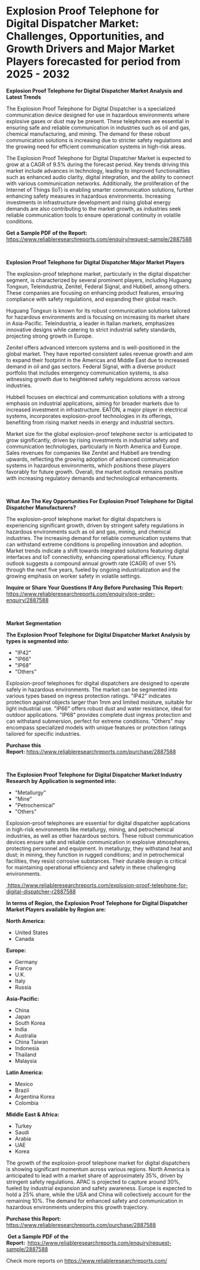 <p><h1>Explosion Proof Telephone for Digital Dispatcher Market: Challenges, Opportunities, and Growth Drivers and Major Market Players forecasted for period from 2025 - 2032</h1></p><p><strong>Explosion Proof Telephone for Digital Dispatcher Market Analysis and Latest Trends</strong></p>
<p><p>The Explosion Proof Telephone for Digital Dispatcher is a specialized communication device designed for use in hazardous environments where explosive gases or dust may be present. These telephones are essential in ensuring safe and reliable communication in industries such as oil and gas, chemical manufacturing, and mining. The demand for these robust communication solutions is increasing due to stricter safety regulations and the growing need for efficient communication systems in high-risk areas.</p><p>The Explosion Proof Telephone for Digital Dispatcher Market is expected to grow at a CAGR of 9.5% during the forecast period. Key trends driving this market include advances in technology, leading to improved functionalities such as enhanced audio clarity, digital integration, and the ability to connect with various communication networks. Additionally, the proliferation of the Internet of Things (IoT) is enabling smarter communication solutions, further enhancing safety measures in hazardous environments. Increasing investments in infrastructure development and rising global energy demands are also contributing to the market growth, as industries seek reliable communication tools to ensure operational continuity in volatile conditions.</p></p>
<p><strong>Get a Sample PDF of the Report:&nbsp;</strong> <a href="https://www.reliableresearchreports.com/enquiry/request-sample/2887588?utm_campaign=3039&utm_medium=2&utm_source=Github&utm_content=ia&utm_term=14032025&utm_id=explosion-proof-telephone-for-digital-dispatcher">https://www.reliableresearchreports.com/enquiry/request-sample/2887588</a></p>
<p>&nbsp;</p>
<p><strong>Explosion Proof Telephone for Digital Dispatcher Major Market Players</strong></p>
<p><p>The explosion-proof telephone market, particularly in the digital dispatcher segment, is characterized by several prominent players, including Huguang Tongxun, Teleindustria, Zenitel, Federal Signal, and Hubbell, among others. These companies are focusing on enhancing product features, ensuring compliance with safety regulations, and expanding their global reach.</p><p>Huguang Tongxun is known for its robust communication solutions tailored for hazardous environments and is focusing on increasing its market share in Asia-Pacific. Teleindustria, a leader in Italian markets, emphasizes innovative designs while catering to strict industrial safety standards, projecting strong growth in Europe.</p><p>Zenitel offers advanced intercom systems and is well-positioned in the global market. They have reported consistent sales revenue growth and aim to expand their footprint in the Americas and Middle East due to increased demand in oil and gas sectors. Federal Signal, with a diverse product portfolio that includes emergency communication systems, is also witnessing growth due to heightened safety regulations across various industries.</p><p>Hubbell focuses on electrical and communication solutions with a strong emphasis on industrial applications, aiming for broader markets due to increased investment in infrastructure. EATON, a major player in electrical systems, incorporates explosion-proof technologies in its offerings, benefiting from rising market needs in energy and industrial sectors.</p><p>Market size for the global explosion-proof telephone sector is anticipated to grow significantly, driven by rising investments in industrial safety and communication technologies, particularly in North America and Europe. Sales revenues for companies like Zenitel and Hubbell are trending upwards, reflecting the growing adoption of advanced communication systems in hazardous environments, which positions these players favorably for future growth. Overall, the market outlook remains positive with increasing regulatory demands and technological enhancements.</p></p>
<p>&nbsp;</p>
<p><strong>What Are The Key Opportunities For Explosion Proof Telephone for Digital Dispatcher Manufacturers?</strong></p>
<p><p>The explosion-proof telephone market for digital dispatchers is experiencing significant growth, driven by stringent safety regulations in hazardous environments such as oil and gas, mining, and chemical industries. The increasing demand for reliable communication systems that can withstand extreme conditions is propelling innovation and adoption. Market trends indicate a shift towards integrated solutions featuring digital interfaces and IoT connectivity, enhancing operational efficiency. Future outlook suggests a compound annual growth rate (CAGR) of over 5% through the next five years, fueled by ongoing industrialization and the growing emphasis on worker safety in volatile settings.</p></p>
<p><strong>Inquire or Share Your Questions If Any Before Purchasing This Report:</strong> <a href="https://www.reliableresearchreports.com/enquiry/pre-order-enquiry/2887588?utm_campaign=3039&utm_medium=2&utm_source=Github&utm_content=ia&utm_term=14032025&utm_id=explosion-proof-telephone-for-digital-dispatcher">https://www.reliableresearchreports.com/enquiry/pre-order-enquiry/2887588</a></p>
<p>&nbsp;</p>
<p><strong>Market Segmentation</strong></p>
<p><strong>The Explosion Proof Telephone for Digital Dispatcher Market Analysis by types is segmented into:</strong></p>
<p><ul><li>"IP42"</li><li>"IP66"</li><li>"IP68"</li><li>"Others"</li></ul></p>
<p><p>Explosion-proof telephones for digital dispatchers are designed to operate safely in hazardous environments. The market can be segmented into various types based on ingress protection ratings. "IP42" indicates protection against objects larger than 1mm and limited moisture, suitable for light industrial use. "IP66" offers robust dust and water resistance, ideal for outdoor applications. "IP68" provides complete dust ingress protection and can withstand submersion, perfect for extreme conditions. "Others" may encompass specialized models with unique features or protection ratings tailored for specific industries.</p></p>
<p><strong>Purchase this Report:&nbsp;</strong><a href="https://www.reliableresearchreports.com/purchase/2887588?utm_campaign=3039&utm_medium=2&utm_source=Github&utm_content=ia&utm_term=14032025&utm_id=explosion-proof-telephone-for-digital-dispatcher">https://www.reliableresearchreports.com/purchase/2887588</a></p>
<p>&nbsp;</p>
<p><strong>The Explosion Proof Telephone for Digital Dispatcher Market Industry Research by Application is segmented into:</strong></p>
<p><ul><li>"Metallurgy"</li><li>"Mine"</li><li>"Petrochemical"</li><li>"Others"</li></ul></p>
<p><p>Explosion-proof telephones are essential for digital dispatcher applications in high-risk environments like metallurgy, mining, and petrochemical industries, as well as other hazardous sectors. These robust communication devices ensure safe and reliable communication in explosive atmospheres, protecting personnel and equipment. In metallurgy, they withstand heat and dust; in mining, they function in rugged conditions; and in petrochemical facilities, they resist corrosive substances. Their durable design is critical for maintaining operational efficiency and safety in these challenging environments.</p></p>
<p><a href="https://www.reliableresearchreports.com/explosion-proof-telephone-for-digital-dispatcher-r2887588?utm_campaign=3039&utm_medium=2&utm_source=Github&utm_content=ia&utm_term=14032025&utm_id=explosion-proof-telephone-for-digital-dispatcher">&nbsp;https://www.reliableresearchreports.com/explosion-proof-telephone-for-digital-dispatcher-r2887588</a></p>
<p><strong>In terms of Region, the Explosion Proof Telephone for Digital Dispatcher Market Players available by Region are:</strong></p>
<p>
    <p> <strong> North America: </strong>
        <ul>
            <li>United States</li>
            <li>Canada</li>
        </ul>
        </p> 
    <p> <strong> Europe: </strong>
        <ul>
            <li>Germany</li>
            <li>France</li>
            <li>U.K.</li>
            <li>Italy</li>
            <li>Russia</li>
        </ul>
        </p> 
    <p> <strong> Asia-Pacific: </strong>
        <ul>
            <li>China</li>
            <li>Japan</li>
            <li>South Korea</li>
            <li>India</li>
            <li>Australia</li>
            <li>China Taiwan</li>
            <li>Indonesia</li>
            <li>Thailand</li>
            <li>Malaysia</li>
        </ul>
        </p> 
    <p> <strong> Latin America: </strong>
        <ul>
            <li>Mexico</li>
            <li>Brazil</li>
            <li>Argentina Korea</li>
            <li>Colombia</li>
        </ul>
        </p> 
    <p> <strong> Middle East & Africa: </strong>
        <ul>
            <li>Turkey</li>
            <li>Saudi</li>
            <li>Arabia</li>
            <li>UAE</li>
            <li>Korea</li>
        </ul>
    </p>
    </p>
<p><p>The growth of the explosion-proof telephone market for digital dispatchers is showing significant momentum across various regions. North America is anticipated to lead with a market share of approximately 35%, driven by stringent safety regulations. APAC is projected to capture around 30%, fueled by industrial expansion and safety awareness. Europe is expected to hold a 25% share, while the USA and China will collectively account for the remaining 10%. The demand for enhanced safety and communication in hazardous environments underpins this growth trajectory.</p></p>
<p><strong>Purchase this Report: </strong><a href="https://www.reliableresearchreports.com/purchase/2887588?utm_campaign=3039&utm_medium=2&utm_source=Github&utm_content=ia&utm_term=14032025&utm_id=explosion-proof-telephone-for-digital-dispatcher">https://www.reliableresearchreports.com/purchase/2887588</a></p>
<p>&nbsp;<strong>Get a Sample PDF of the Report:&nbsp;&nbsp;</strong><a href="https://www.reliableresearchreports.com/enquiry/request-sample/2887588?utm_campaign=3039&utm_medium=2&utm_source=Github&utm_content=ia&utm_term=14032025&utm_id=explosion-proof-telephone-for-digital-dispatcher">https://www.reliableresearchreports.com/enquiry/request-sample/2887588</a></p>
<p><strong></strong></p>
<p>Check more reports on <a href="https://www.reliableresearchreports.com/?utm_campaign=3039&utm_medium=2&utm_source=Github&utm_content=ia&utm_term=14032025&utm_id=explosion-proof-telephone-for-digital-dispatcher">https://www.reliableresearchreports.com/</a></p>